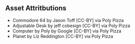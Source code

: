 ## Asset Attritbutions
- Commodore 64 by Jason Toff [CC-BY] via Poly Pizza
- Adjustable Desk by jeff cobesign [CC-BY] via Poly Pizza
- Computer by Poly by Google [CC-BY] via Poly Pizza
- Planet by Liz Reddington [CC-BY] via Poly Pizza